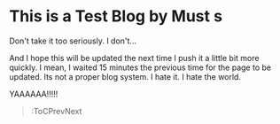 # This is a Test Blog by Must s

Don't take it too seriously. I don't...

And I hope this will be updated the next time I push it a little bit more quickly. I mean, I waited 15 minutes
the previous time for the page to be updated. Its not a proper blog system. I hate it. I hate the world.

YAAAAAA!!!!!

> :ToCPrevNext
